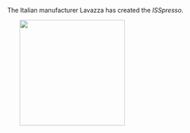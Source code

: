 The Italian manufacturer Lavazza has created the *ISSpresso*.


<img 
src="http://netdna.walyou.netdna-cdn.com/wp-content/uploads//2014/06/Lavazza-ISSpresso-02.jpg"
style="float:left; margin: 0 2em 4em; 0;height: 240px"></img>
